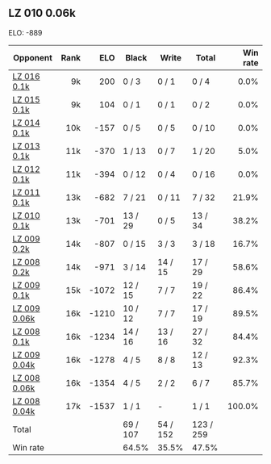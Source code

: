 ## LZ 010 0.06k ##

ELO: -889

Opponent | Rank | ELO | Black | Write | Total | Win rate
---------|-----:|----:|-------|-------|-------|-------:
[LZ 016 0.1k](LZ%20016%200.1k.md) | 9k | 200 | 0 / 3 | 0 / 1 | 0 / 4 | 0.0%
[LZ 015 0.1k](LZ%20015%200.1k.md) | 9k | 104 | 0 / 1 | 0 / 1 | 0 / 2 | 0.0%
[LZ 014 0.1k](LZ%20014%200.1k.md) | 10k | -157 | 0 / 5 | 0 / 5 | 0 / 10 | 0.0%
[LZ 013 0.1k](LZ%20013%200.1k.md) | 11k | -370 | 1 / 13 | 0 / 7 | 1 / 20 | 5.0%
[LZ 012 0.1k](LZ%20012%200.1k.md) | 11k | -394 | 0 / 12 | 0 / 4 | 0 / 16 | 0.0%
[LZ 011 0.1k](LZ%20011%200.1k.md) | 13k | -682 | 7 / 21 | 0 / 11 | 7 / 32 | 21.9%
[LZ 010 0.1k](LZ%20010%200.1k.md) | 13k | -701 | 13 / 29 | 0 / 5 | 13 / 34 | 38.2%
[LZ 009 0.2k](LZ%20009%200.2k.md) | 14k | -807 | 0 / 15 | 3 / 3 | 3 / 18 | 16.7%
[LZ 008 0.2k](LZ%20008%200.2k.md) | 14k | -971 | 3 / 14 | 14 / 15 | 17 / 29 | 58.6%
[LZ 009 0.1k](LZ%20009%200.1k.md) | 15k | -1072 | 12 / 15 | 7 / 7 | 19 / 22 | 86.4%
[LZ 009 0.06k](LZ%20009%200.06k.md) | 16k | -1210 | 10 / 12 | 7 / 7 | 17 / 19 | 89.5%
[LZ 008 0.1k](LZ%20008%200.1k.md) | 16k | -1234 | 14 / 16 | 13 / 16 | 27 / 32 | 84.4%
[LZ 009 0.04k](LZ%20009%200.04k.md) | 16k | -1278 | 4 / 5 | 8 / 8 | 12 / 13 | 92.3%
[LZ 008 0.06k](LZ%20008%200.06k.md) | 16k | -1354 | 4 / 5 | 2 / 2 | 6 / 7 | 85.7%
[LZ 008 0.04k](LZ%20008%200.04k.md) | 17k | -1537 | 1 / 1 | - | 1 / 1 | 100.0%
Total | | | 69 / 107 | 54 / 152 | 123 / 259 | 
Win rate| | | 64.5% | 35.5% | 47.5% | 
